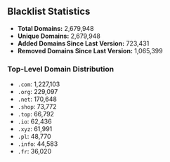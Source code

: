 ## Blacklist Statistics

- **Total Domains:** 2,679,948
- **Unique Domains:** 2,679,948
- **Added Domains Since Last Version:** 723,431
- **Removed Domains Since Last Version:** 1,065,399

### Top-Level Domain Distribution

-  `.com`: 1,227,103
-  `.org`: 229,097
-  `.net`: 170,648
-  `.shop`: 73,772
-  `.top`: 66,792
-  `.io`: 62,436
-  `.xyz`: 61,991
-  `.pl`: 48,770
-  `.info`: 44,583
-  `.fr`: 36,020
